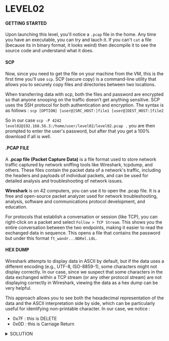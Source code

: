 <h1>LEVEL02</h1>


<h4>GETTING STARTED</h4>

Upon launching this level, you'll notice a `.pcap` file in the home. Any time you have an executable, you can try and lauch it. If you can't  `cat` a file (because its in binary format, it looks weird) then decompile it to see the source code and understand what it does. 


<h4>SCP</h4>

Now, since you need to get the file on your machine from the VM, this is the first time you'll use `scp`. SCP (secure copy) is a command-line utility that allows you to securely copy files and directories between two locations.

When transferring data with scp, both the files and password are encrypted so that anyone snooping on the traffic doesn’t get anything sensitive. SCP uses the SSH protocol for both authentication and encryption. The syntax is as follows : `scp [OPTION] [user@]SRC_HOST:]file1 [user@]DEST_HOST:]file2`

So in our case `scp -P 4242 level02@192.168.56.3:/home/user/level02/level02.pcap .` you are then prompted to enter the user's password, but after that you get a 100% download if all is well.


<h4>.PCAP FILE</h4>

A **.pcap file (Packet Capture Data)** is a file format used to store network traffic captured by network sniffing tools like Wireshark, tcpdump, and others. These files contain the packet data of a network's traffic, including the headers and payloads of individual packets, and can be used for detailed analysis and troubleshooting of network issues.

**Wireshark** is on 42 computers, you can use it to open the .pcap file. It is a free and open-source packet analyzer used for network troubleshooting, analysis, software and communications protocol development, and education. 

For protocols that establish a conversation or session (like TCP), you can right-click on a packet and select ``Follow > TCP Stream``. This shows you the entire conversation between the two endpoints, making it easier to read the exchanged data in sequence. This opens a file that contains the password but under this format ``ft_wandr...NDRel.L0L``. 

<h4>HEX DUMP</h4>

Wireshark attempts to display data in ASCII by default, but if the data uses a different encoding (e.g., UTF-8, ISO-8859-1), some characters might not display correctly. In our case, since we suspect that some characters in the data exchanged within a TCP stream (or any other protocol stream) are not displaying correctly in Wireshark, viewing the data as a hex dump can be very helpful. 

This approach allows you to see both the hexadecimal representation of the data and the ASCII interpretation side by side, which can be particularly useful for identifying non-printable character. In our case, we notice : 

* 0x7F : this is DELETE
* 0x0D : this is Carriage Return 


<details><summary> SOLUTION </summary>

* `su flag02`
* `ft_waNDRelL0L` as password
* `getflag`
* retrieve token
  
<p align="center">
👑 kooda2puivaav1idi4f57q8iq 👑
</p>
                                           
</details>

